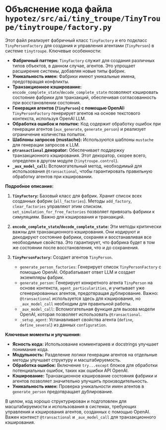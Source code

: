 # Объяснение кода файла `hypotez/src/ai/tiny_troupe/TinyTroupe/tinytroupe/factory.py`

Этот файл реализует фабричный класс `TinyFactory` и его подкласс `TinyPersonFactory` для создания и управления агентами (`TinyPerson`) в системе `tinytroupe`.  Ключевые особенности:

* **Фабричный паттерн:**  `TinyFactory` служит для создания различных типов объектов, в данном случае, агентов. Это упрощает расширение системы, добавляя новые типы фабрик.
* **Уникальность имен:**  Фабрики имеют уникальные имена, предотвращая конфликты.
* **Транзакционное кэширование:** `encode_complete_state`/`decode_complete_state` позволяют кэшировать состояние фабрики для транзакций, обеспечивая согласованность при восстановлении состояния.
* **Генерация агентов (`TinyPerson`) с помощью OpenAI:** `TinyPersonFactory` генерирует агентов на основе текстового контекста, используя OpenAI LLM.
* **Обработка ошибок и попыток:**  Код содержит обработку ошибок при генерации агентов (`aux_generate`, `generate_person`) и реализует ограничение количества попыток.
* **Шаблоны запросов (mustache):** Используются шаблоны `mustache` для генерации запросов к LLM.
* **`@transactional` декорator:** Обеспечивает поддержку транзакционного кэширования.  Этот декоратор, скорее всего, определен в другом модуле (`tinytroupe.control`).
* **`_aux_model_call`:** Вспомогательный метод, необходимый для использования `@transactional`, чтобы гарантировать правильную обработку агентов при кэшировании.

**Подробное описание:**

1. **`TinyFactory`:** Базовый класс для фабрик. Хранит список всех созданных фабрик (`all_factories`). Методы `add_factory`, `clear_factories` управляют этим списком.  `set_simulation_for_free_factories` позволяет привязать фабрики к симуляциям. Важно для кэширования и транзакций.

2. **`encode_complete_state`/`decode_complete_state`:**  Эти методы критически важны для транзакционного кэширования. Они кодируют и декодируют состояние фабрики, сохраняя и восстанавливая все необходимые свойства. Это гарантирует, что фабрика будет в том же состоянии после восстановления, что и до сохранения.

3. **`TinyPersonFactory`:** Создает агентов `TinyPerson`.
    * `generate_person_factories`: Генерирует список `TinyPersonFactory` с помощью OpenAI. Обрабатывает ответ LLM и создает экземпляры фабрик.
    * `generate_person`: Генерирует конкретного агента `TinyPerson` на основе контекста, `agent_particularities`, и учитывает уже сгенерированных агентов, предотвращая дублирование. Важно: `@transactional` используется здесь для кэширования, но `_aux_model_call` необходим для правильной работы.
    * `_aux_model_call`: Вспомогательная функция для вызова модели OpenAI, которая позволяет использовать `@transactional`.
    * `_setup_agent`: Устанавливает свойства агента (`define`, `define_several`) из данных `configuration`.


**Ключевые моменты и улучшения:**

* **Ясность кода:** Использование комментариев и docstrings улучшает понимание кода.
* **Модульность:** Разделение логики генерации агентов на отдельные методы улучшает структуру и масштабируемость.
* **Обработка ошибок:** Включение `try...except` блоков для обработки потенциальных ошибок, таких как ошибки API OpenAI.
* **Кэширование:** Транзакционное кэширование состояния фабрики и агентов позволяет значительно улучшить производительность.
* **Уникальность имен:** Проверка уникальности имен агентов в `generate_person` предотвращает дублирование.

В целом, код хорошо структурирован и подготовлен для масштабируемости и использования в системах, требующих управления и кэширования агентов, созданных с помощью OpenAI.  Важен контекст `@transactional` и `_aux_model_call` для транзакционного кэширования.